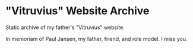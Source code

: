 # "Vitruvius" Website Archive

Static archive of my father's "Vitruvius" website.

In memoriam of Paul Jansen, my father, friend, and role model. I miss you.

